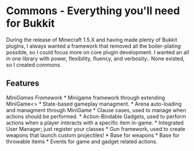 Commons - Everything you'll need for Bukkit
==========

During the release of Minecraft 1.5.X and having made plenty of Bukkit plugins, I always
wanted a framework that removed all the boiler-plating possible, so I could focus
more on core plugin development. I wanted an all in one library with power, flexibility, fluency,
and verbosity.. None existed, so I created *commons*.

Features
--------
  
  *MiniGames Framework*
    * Minigame framework through extending MiniGame<>
    * State-based gameplay managment.
    * Arena auto-loading and managment through MiniGame
    * Clause cases, used to manage when actions should be performed.
    * Action-Bindable Gadgets, used to perform actions when a player interacts with a specific item in-game.
    * Integrated User Manager; just register your classes
    * Gun framework, used to create weapons that launch custom projectiles!
    * Base for weapons
    * Base for throwable items
    * Events for game and gadget related actions.
